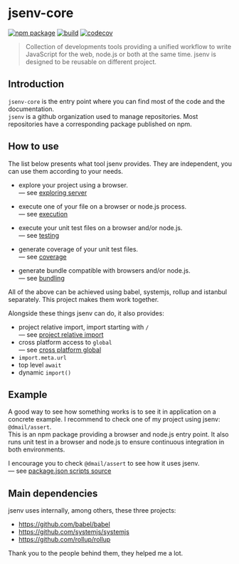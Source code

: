 # jsenv-core

[![npm package](https://img.shields.io/npm/v/@jsenv/core.svg)](https://www.npmjs.com/package/@jsenv/core)
[![build](https://travis-ci.com/jsenv/jsenv-core.svg?branch=master)](http://travis-ci.com/jsenv/jsenv-core)
[![codecov](https://codecov.io/gh/jsenv/jsenv-core/branch/master/graph/badge.svg)](https://codecov.io/gh/jsenv/jsenv-core)

> Collection of developments tools providing a unified workflow to write JavaScript for the web, node.js or both at the same time. jsenv is designed to be reusable on different project.

## Introduction

`jsenv-core` is the entry point where you can find most of the code and the documentation.<br />
`jsenv` is a github organization used to manage repositories. Most repositories have a corresponding package published on npm.<br />

## How to use

The list below presents what tool jsenv provides. They are independent, you can use them according to your needs.

- explore your project using a browser.<br/>
  — see [exploring server](./docs/exploring-server/exploring-server.md)

- execute one of your file on a browser or node.js process.<br/>
  — see [execution](./docs/execution/execution.md)

- execute your unit test files on a browser and/or node.js.<br/>
  — see [testing](./docs/testing/testing.md)

- generate coverage of your unit test files.<br/>
  — see [coverage](./docs/coverage/coverage.md)

- generate bundle compatible with browsers and/or node.js.<br/>
  — see [bundling](./docs/bundling/bundling.md)

All of the above can be achieved using babel, systemjs, rollup and istanbul separately. This project makes them work together.

Alongside these things jsenv can do, it also provides:

- project relative import, import starting with `/`<br />
  — see [project relative import](./docs/project-relative-import/project-relative-import.md)
- cross platform access to `global`<br />
  — see [cross platform global](./docs/cross-platform-global/cross-platform-global.md)
- `import.meta.url`
- top level `await`
- dynamic `import()`

## Example

A good way to see how something works is to see it in application on a concrete example. I recommend to check one of my project using jsenv: `@dmail/assert`.<br />
This is an npm package providing a browser and node.js entry point. It also runs unit test in a browser and node.js to ensure continuous integration in both environments.<br />

I encourage you to check `@dmail/assert` to see how it uses jsenv.<br />
— see [package.json scripts source](https://github.com/dmail/assert/blob/f05d400ae0ac849503f1b56d4d5971b5ad6b587f/package.json#L38-L52)

## Main dependencies

jsenv uses internally, among others, these three projects:

- https://github.com/babel/babel
- https://github.com/systemjs/systemjs
- https://github.com/rollup/rollup

Thank you to the people behind them, they helped me a lot.
